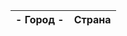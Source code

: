 <!doctype html>
<html lang="ru">

<head>
  <meta charset="UTF-8">
</head>
    
<body>

<table id="table">
    <thead>
        <tr>
            <th> - Город - </th>
            <th>Страна</th>
        </tr>
    </thead>
    <tbody>
    </tbody>
</table>

<script src="main.js"></script>

<script>
alert("Четыре");
</script>

</body>
